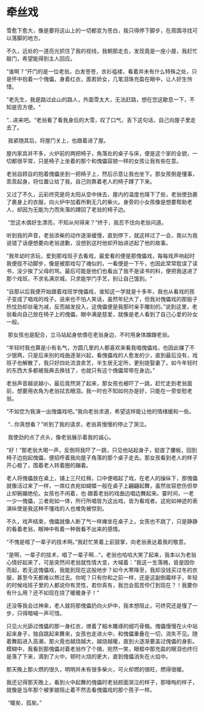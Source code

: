# 牵丝戏

   

​     雪愈下愈大，像是要将这山上的一切都变为苍白，我只得停下脚步，在周围寻找可以落脚的地方。

​     不久，远处的一道亮光抓住了我的视线，我朝那走去，发现竟是一座小屋，我赶忙敲门，希望能得到主人回应。

​     ”谁啊？“开门的是一位老翁，白发苍苍，衣衫褴褛，看着并未有什么特殊之处，只是怀中抱着一个傀儡，身着红衣，面若娇女，几笔泪珠充盈在眼中，让人好生怜惜。

​     ”老先生，我是路过此山的路人，外面雪太大，无法赶路，想在您这歇息一下，不知是否方便。“

​    ”...进来吧。“老翁看了看我身后的大雪，叹了口气，丢下这句话，自己向屋子里走去了。

​     我紧随其后，将屋门关上，也跟着进了屋。

​       屋内家具并不多，火炉前的两把椅子，角落处的桌子与床，便是这个家的全貌，一切都很平常，只是椅子上坐着的那个和傀儡容貌一样的女孩让我有些在意。

​    老翁自顾自的抱着傀儡坐到一把椅子上，然后示意让我也坐下。那女孩倒是懂事，乖乖起身，将位置让给了我，自己则靠着老人的椅子蹲了下来。

​       又过了不久，云彩终究是将太阳从空中抹去，屋内的温度也降下了些，老翁使劲裹了裹身上的衣服，向火炉中加着所剩无几的柴火。身旁的小女孩像是想要帮助老人，却因为无能为力而失落的蹲回了老翁的椅子边。

​      ”您这木偶好生漂亮，不知从何得来？“终于，我忍不住向老翁问道。

​      听到我的声音，老翁添柴的动作逐渐缓慢，直到停下，就这样过了一会，我以为我说错了话便想要向老翁道歉，没想到这时他却开始讲述起了他的故事。

​     ”我年幼时贪玩，爱到那戏班子去看戏，最爱看的便是那傀儡戏，每每戏声响起时我便拔不动脚步，像是被那戏勾了魂似的，一看便是一下午，也因此常常耽误了读书，没少挨了父母的骂。最后可能是他们也看出了我不是读书的料，便把我送进了那个戏班，不求名满京城，只求能学门手艺，别让自己饿到。“

​    “自那以后我便开始跟着戏班学傀儡戏，谁知这一学就是十多年，我也从看戏的孩子变成了唱戏的戏子。说来也不怕人笑话，虽然年纪大了，但我对傀儡戏的那股子热忱劲却丝毫为减，反而越发投入，这傀儡便是我那时亲手雕刻的。”说到这里，老翁看向自己放在椅子上的傀儡，眼中满是慈爱，就像是老人看到了自己心爱的孙女一般。

​    那女孩也是配合，立马站起身依偎在老翁身边，不时用身体蹭蹭老翁。

​    “年轻时我也算是小有名气，方圆几里的人都喜欢来看我唱傀儡戏，也因此赚了不少银两，只是后来别的戏曲逐渐兴起，看傀儡戏的人愈发的少，直到最后没有，戏班子也解散了，我只好四处流浪卖艺，半生居无定所，更别提娶妻了。如今年轻时的东西大多都被我典去换钱了，也就只有这个傀儡常带在身边。”

​    老翁声音越说越小，最后竟然哭了起来，那女孩也被吓了一跳，赶忙走到老翁面前，想要用衣角为老翁拭去眼泪。我一时也不知如何办是好，只能在一旁安慰老翁。

​    “不如您为我演一出傀儡戏吧。”我向老翁求道，希望这样能让他的情绪缓和一些。

​    “...你真想看？”听到了我的请求，老翁真慢慢的停止了哭泣。

​    我使劲的点了点头，像老翁展示着我的诚心。

​    “好！”那老翁大喝一声，反倒将我吓了一跳，只见他站起身子，挺直了腰板，回到椅子边抱起傀儡，便招呼着我向屋子角落的那个桌子走去。那女孩看到老人的样子开心极了，围着老人转着圈的蹦着。

​    老人将傀儡放在桌上，铺上三尺红棉，口中便唱起了戏，在老人的操纵下，那傀儡就像活过来了一样，一席红衣宛如蝴蝶一般在桌子上翩翩起舞，虽然妆容悲伤但举止却婉媚绝伦。女孩也不闲着，也·跟着老翁的戏曲边唱边舞起来。霎时间，一老一少一傀儡，三者宛如一体，所行所唱皆为这出戏，皆为看戏者。这宛如神迹的表演纵使是我这种不懂戏的人也难免被惊到。

​    不久，戏声结束，傀儡就像人断了气一样瘫坐在桌子上，女孩也不跳了，只是静静的看着老翁，眼神中有着一种我看不出来的感情。

​    “不愧是唱了一辈子的技术啊。”我赶忙笑着上前鼓掌，向老翁表达着我的敬意。

​    “是啊，一辈子的技术，唱了一辈子啊...“，老翁也哈哈大笑了起来，我本以为老翁心情好起来了，可是突然间老翁就性情大变，大喊着：”我这一生落魄，皆是因你而起，若无这傀儡戏，我能到现在这般地步？如今大寒降至，我却没钱买过冬的衣服，甚至今天都难以熬过去。你呢？只有你和之前一样，还是这副倒霉样子，年轻的时候戏班子里的人都说你有灵性，若你真有，我岂会孤苦伶仃到现在？！我要你有什么用？还不如现在烧了暖暖身子！“

​     还没等我会过神来，老人就将那傀儡扔向火炉中，我本想阻止，可终究还是慢了一步，只得暗喊一声可惜。

​     只见火光舔过傀儡的那一身红衣，燎着了椴木雕琢的细巧骨骼。傀儡慢慢在火中站起来身子，独自跳起来舞来，女孩也走进火中，和傀儡重叠在一切，消失不见。随着舞蹈进入高潮，那火竟也越烧越大，越烧越暖，直到火逐渐要盖过傀儡的身影。模糊中，我看到那傀儡对着老翁作了个揖，宛然一笑，眼框中那充盈的眼泪也终归是落了下来，滴到了火中，顿时火烧的更大，直到傀儡消失在火焰中。

​       那天晚上那火燃的很久，明明并未有很多柴火，可火却燃的很旺，燃得很暖。

​       我还记得那天晚上，看到火中起舞的傀儡时老翁颜面哭泣的样子，那嚎啕的样子，就像是当年那个被爹娘阻止着不然去看傀儡戏的那个孩子一样。

​     “暖矣，孤矣。”
